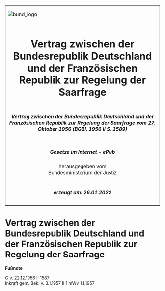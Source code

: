 <span id="DECKBLATT.html"></span>

<table border="0" frame="border" width="100%">

<tr valign="top">

<td align="left">

![bund\_logo](BfJ_2021_Web_de_de.gif)

</td>

<td align="right">

 

</td>

</tr>

<tr align="center" valign="middle">

<td colspan="2">

# Vertrag zwischen der Bundesrepublik Deutschland und der Französischen Republik zur Regelung der Saarfrage

</td>

</tr>

<tr align="center" valign="middle">

<td colspan="2">

##### Vertrag zwischen der Bundesrepublik Deutschland und der Französischen Republik zur Regelung der Saarfrage vom 27. Oktober 1956 (BGBl. 1956 II S. 1589)

</td>

</tr>

<tr align="center" valign="middle">

<td colspan="2">

  
  

##### Gesetze im Internet - ePub  
  
herausgegeben vom  
Bundesministerium der Justiz

</td>

</tr>

<tr align="center" valign="bottom">

<td colspan="2">

  
  

##### erzeugt am: 26.01.2022

</td>

</tr>

</table>

<span id="BJNR215890956.html"></span>

# Vertrag zwischen der Bundesrepublik Deutschland und der Französischen Republik zur Regelung der Saarfrage

<div>

  
**Fußnote**

<div class="jnhtml">

<div>

<div class="jurAbsatz">

G v. 22.12.1956 II 1587  
Inkraft gem. Bek. v. 3.1.1957 II 1 mWv 1.1.1957

</div>

</div>

</div>

</div>
